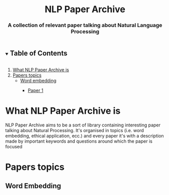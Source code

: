 <h1 align="center">NLP Paper Archive</h1>
  <h3 align="center">A collection of relevant paper talking about Natural Language Processing</h3>
  
  <!-- TABLE OF CONTENTS -->
<details open="open">
  <summary><h2 style="display: inline-block">Table of Contents</h2></summary>
  <ol>
    <li>
      <a href="#what-nlp-paper-archive-is">What NLP Paper Archive is</a>
    </li>
    <li>
      <a href="#papers-topics">Papers topics</a>
      <ul>
        <li><a href="#word-embedding">Word embedding</a></li>
          <ul>
        <li><a href="#paper1">Paper 1</a></li>
          </ul>
      </ul>
    </li>
  </ol>
</details>


<!-- WHAT NLP PAPER ARCHIVE IS -->
# What NLP Paper Archive is

NLP Paper Archive aims to be a sort of library containing interesting paper talking about Natural Processing. It's organised in topics (i.e. word embedding, ethical application, ecc.) and every paper it's with a description made by important keywords and questions around which the paper is focused

<!-- PAPERS TOPIC -->
# Papers topics

<!-- WORD EMBEDDING -->
## Word Embedding



  
